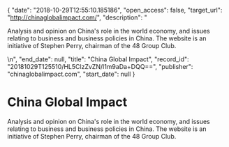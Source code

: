 {
  "date": "2018-10-29T12:55:10.185186", 
  "open_access": false, 
  "target_url": "http://chinaglobalimpact.com/", 
  "description": "<p>Analysis and opinion on China's role in the world economy, and issues relating to business and business policies in China. The website is an initiative of Stephen Perry, chairman of the 48 Group Club.</p>\n", 
  "end_date": null, 
  "title": "China Global Impact", 
  "record_id": "20181029T125510/HL5ClzZvZN/l1m9aDa+DQQ==", 
  "publisher": "chinaglobalimpact.com", 
  "start_date": null
}

# China Global Impact

<p>Analysis and opinion on China's role in the world economy, and issues relating to business and business policies in China. The website is an initiative of Stephen Perry, chairman of the 48 Group Club.</p>

